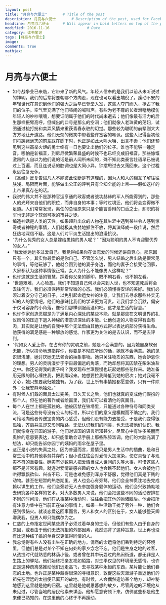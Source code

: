 ```yaml
---
layout: post
title: "月亮与六便士"       # Title of the post
description: 月亮与六便士       # Description of the post, used for Facebook Opengraph & Twitter
headline: 月亮与六便士      # Will appear in bold letters on top of the post
modified: 2016-11-16                 # Date
category: 读书笔记
tags: [月亮与六便士]
image:
comments: true
mathjax:
---
```


# 月亮与六便士

- 如今战争业已来临，它带来了新的风气。年轻人信奉的是我们以前从未听说过的神明，我们的后辈将要朝哪个方向走，现在也可以看出端倪了。躁动不安的年轻世代在意识到他们的强大之后早已登堂入室，这些人夺门而入，抢占了我们的位子。空气里充满了他们喧闹的喊叫声。有些为老不尊的长者滑稽地模仿年轻人的吵吵嚷嚷，想要证明属于他们的时代尚未逝去；他们像最有活力的后生那样振臂高呼，但喊出的口号是那么的空洞；他们就像人老珠黄的荡妇，试图通过梳打扮和卖弄风情来重获青春永驻的幻觉。那些较为聪明的前辈则大大方方地让开道路。他们无奈的微笑中带着些许宽容的嘲讽。这些人记得当初他们将踌躇满志的前辈踩在脚下时，也正是如此大叫大嚷、出言不逊；他们还预见到这些高举火炬的勇士终有一日也要让出他们的位子。谁也不能够一锤定音。哪怕是新福音，到尼尼微繁荣昌盛的时候不也已经变成旧福音。那些慷慨激昂的人自以为他们说的话是前人闻所未闻的，殊不知此类豪言壮语早已被说过上百遍，而且连说话的腔调也是大同小异。钟摆甩过去又荡回来。这个过程永远往复无休。
- 《圣经》反复告诫凡人不能彼此论断是有道理的，因为人和人的相互了解往往肤浅、局限而片面，能够做出公正的评判只有全知全能的上帝——假如这样的上帝果真存在的话。
- 我说的伟大并不是那种官运亨通的政客或者战功赫赫的军人所能得到的，那些人的光环来自他们的职位，而非自身的本事；等时过境迁，他们将会变得微不足道。人们常常发现，离任的总理原来只是个能言善辩的口舌之士，卸职的将军也无非是个软弱可欺的市井之徒。
- 编造神话是人类的天性。如果超群出众的人物在其生涯中遇到某些令人感到惊奇或者神秘的事情，人们就极其贪婪地抓住不放，将其演绎成一段传说，然后狂热地深信不疑。这是人们对平淡生活提出的浪漫抗议。
- “为什么优秀的女人总是嫁给愚钝的男人呢？” “因为聪明的男人不肯迎娶优秀的女人。”
- “我爱她远远多过爱自己。我觉得如果你在谈恋爱的时候还讲自尊心，那原因只有一个，其实你最爱的是你自己。不管怎么说，男人结婚之后出轨是很常见的事情，等他玩够了，他就会回到他的妻子身边，而他的妻子会接受他回家，大家都认为这种事情很正常。女人为什么不能像男人这样呢？”
- 也许这就是生活的智慧，踩着你父亲的脚印，既不朝右看，也不朝左看。
- “世道艰难，人心险恶。我们不知道自己何以会来到人世，也不知道死后将会去往何方。我们必须保持非常卑微的心态。我们必须懂得安详的美好。我们必须过着安分守己的日子，以免引起命运女神的注意。让我们去寻求那些朴实无知的人的爱情吧。他们的愚昧比我们的学识更为可贵。让我们学会沉默，偏安于仅可容身的小角落，像他们那样驯服而温和吧。这才是生活的智慧。”
- 也许作家创造恶棍是为了满足内心深处的某些本能，就是那些在文明世界的礼仪风俗的压迫下退入神秘的潜意识深处的本能。让他创造的人物变得有血有肉，其实就是让他的自我中那个无法借由其他方式得以表达的部分获得生命。他获得的满足感是一种解放的感觉。作家更为关注的是去认识，而不是去评判。
- “假如女人爱上你，在占有你的灵魂之前，她是不会满意的。因为她自身软弱无能，所以拼命地想指挥你，你要是不彻底听她的话，她就不会满意。她的见识很浅薄，她讨厌她无法领会的抽象事物。她只关注物质的东西，她会妒忌你的理想。男人的灵魂漫步于宇宙最偏远的角落，而她却想将其囚禁在柴米油盐之中。你还记得我的妻子吗？我发现布兰琪慢慢也玩起她那些花样来。她准备用无限的耐心缠住我，把我绑起来。她想要拉我降低到她的层次；她对我毫不关心，她只想要我归她独有。为了我，世上所有事情她都愿意做，只有一件除外：让我安静地独处。”
- 有时候人们戴的面具太过完美，日久天长之后，他们也就真的变成他们假扮的那个人。但在他的著作或者绘画里，我们却可以看清他的真面目。
- 每个人在世上都是孤独的。他被囚禁在铁塔里，只能通过各种符号和同类交流，可是这些符号没有公认的标准，所以它们的意义是模糊而不确定的。我们可怜地向他者传送宝贵的内心感受，但他们没有能力去接受，于是我们变得很孤独，齐肩并进却又形同陌路，无法认识我们的同类，也无法被他们认识。我们就像身在异国的游子，他们对该国的语言所知甚少，尽管心中有许多美丽而奥妙的意思要表达，却只能借助会话手册上那些陈腔滥调。他们的大脑充满了想法，却只能告诉你园丁的姨妈的雨伞在屋子里。
- 这正是小说的失真之处。因为普遍而言，爱情只是男人生活中的插曲，是和日常生活中的其他事务并存的；但小说往往会对爱情大加渲染，使它具备了与现实不符的重要性。确实有少数男人把爱情当成人世间的头等大事，可惜这些人都不是非常有趣，就连对爱情最感兴趣的女人也会瞧不起他们。女人会被他们哄得飘飘欲仙、兴奋不已，可是也难免感到浑身不舒服，觉得他们真是下贱的动物。甚至在短暂的热恋期里，男人也会心有旁骛。他们会全神贯注地去完成赖以谋生的工作，他们会旁若无人去参加强身健体的运动，他们会兴致勃勃地去研究各种各样的艺术。对大多数男人来说，他们会把这些不同的活动安排在不同的时间段，他们在从事某种活动时，往往会把其他的抛诸脑后。他会把所有注意力集中在当前正在做的事情上，如果一种活动干扰了另外一种，他们会感到很恼火。就谈恋爱这回事而言，男人和女人的区别在于，女人能够整天卿卿我我，但男人却只能偶尔为之。
- 仁慈的上帝指定世间某些男子必须过着单身的生活，但他们有些人由于自身的原因，或者由于他们无法抗拒的外部因素，竟然违背了这种旨意。世上再也没有比这种结了婚的单身汉更值得同情的人。
- 我总觉得有些人没有出生在正确的地方。偶然的命运将他们丢到特定的环境里，但他们总是对某个不知在何处的家乡念念不忘。他们是生身之地的过客，从孩提时代就熟悉的林荫小径，或者曾在其中玩耍过的热闹街道，都无非是人生路上的驿站。他们始终把亲友视如陌路，对生平仅见的环境毫无感情。也许正是这种疏离感推动他们远走高飞，去寻找某种永恒的东西，某片能让他们眷恋的土地。也许正是某种藏得很深的寻根意识，敦促这些天涯游子重返他们的祖先在湮远的太初便已离开的故地。有时候，人会偶然造访某个地方，却神秘地感到这里就是他的归宿。这里就是他朝思暮想的故乡，尽管周边的环境他从未见过，尽管当地的居民他素未谋面，他却愿意安顿下来，仿佛这些都是他生来便已熟知的。在这里他的心终于不再躁动。
